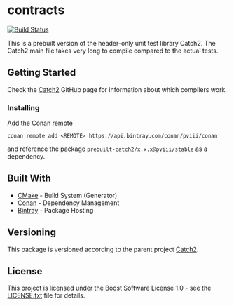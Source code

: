 # contracts
[![Build Status](https://travis-ci.com/PVIII/catch2.svg?branch=master)](https://travis-ci.com/PVIII/catch2)

This is a prebuilt version of the header-only unit test library Catch2. The Catch2 main file takes very long to compile compared to the actual tests.

## Getting Started

Check the [Catch2](https://github.com/catchorg/Catch2) GitHub page for information about which compilers work.

### Installing

Add the Conan remote
```
conan remote add <REMOTE> https://api.bintray.com/conan/pviii/conan
```
and reference the package `prebuilt-catch2/x.x.x@pviii/stable` as a dependency.

## Built With

* [CMake](https://cmake.org/) - Build System (Generator)
* [Conan](https://conan.io/) - Dependency Management
* [Bintray](https://bintray.com) - Package Hosting

## Versioning

This package is versioned according to the parent project [Catch2](https://github.com/catchorg/Catch2).

## License

This project is licensed under the Boost Software License 1.0 - see the [LICENSE.txt](LICENSE.txt) file for details.

